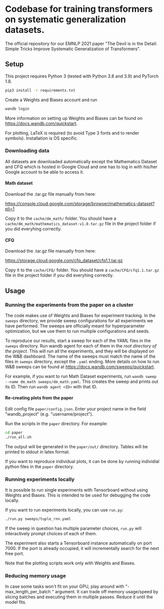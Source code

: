 # Codebase for training transformers on systematic generalization datasets.

The official repository for our EMNLP 2021 paper "The Devil is in the Detail: Simple Tricks Improve Systematic Generalization of Transformers".

## Setup

This project requires Python 3 (tested with Python 3.8 and 3.9) and PyTorch 1.8.

```bash
pip3 install -r requirements.txt
```

Create a Weights and Biases account and run 
```bash
wandb login
```

More information on setting up Weights and Biases can be found on
https://docs.wandb.com/quickstart.

For plotting, LaTeX is required (to avoid Type 3 fonts and to render symbols). Installation is OS specific.

### Downloading data

All datasets are downloaded automatically except the Mathematics Dataset and CFQ which is hosted in Google Cloud and one has to log in with his/her Google account to be able to access it.

#### Math dataset
Download the .tar.gz file manually from here:

https://console.cloud.google.com/storage/browser/mathematics-dataset?pli=1

Copy it to the ``cache/dm_math/`` folder. You should have a ``cache/dm_math/mathematics_dataset-v1.0.tar.gz`` file in the project folder if you did everyhing correctly. 

#### CFQ
Download the .tar.gz file manually from here:

https://storage.cloud.google.com/cfq_dataset/cfq1.1.tar.gz

Copy it to the ``cache/CFQ/`` folder. You should have a ``cache/CFQ/cfq1.1.tar.gz`` file in the project folder if you did everyhing correctly. 


## Usage

### Running the experiments from the paper on a cluster

The code makes use of Weights and Biases for experiment tracking. In the ```sweeps``` directory, we provide sweep configurations for all experiments we have performed. The sweeps are officially meant for hyperparameter optimization, but we use them to run multiple configurations and seeds.

To reproduce our results, start a sweep for each of the YAML files in the ```sweeps``` directory. Run wandb agent for each of them in the _root directory of the project_. This will run all the experiments, and they will be displayed on the W&B dashboard. The name of the sweeps must match the name of the files in ```sweeps``` directory, except the ```.yaml``` ending. More details on how to run W&B sweeps can be found at https://docs.wandb.com/sweeps/quickstart.

For example, if you want to run Math Dataset experiments, run ```wandb sweep --name dm_math sweeps/dm_math.yaml```. This creates the sweep and prints out its ID. Then run ```wandb agent <ID>``` with that ID.

#### Re-creating plots from the paper

Edit config file ```paper/config.json```. Enter your project name in the field "wandb_project" (e.g. "username/project").

Run the scripts in the ```paper``` directory. For example:

```bash
cd paper
./run_all.sh
```

The output will be generated in the ```paper/out/``` directory. Tables will be printed to stdout in latex format.

If you want to reproduce individual plots, it can be done by running individial python files in the ```paper``` directory.

### Running experiments locally

It is possible to run single experiments with Tensorboard without using Weights and Biases. This is intended to be used for debugging the code locally.

If you want to run experiments locally, you can use ```run.py```:

```bash
./run.py sweeps/tuple_rnn.yaml
```

If the sweep in question has multiple parameter choices, ```run.py``` will interactively prompt choices of each of them.

The experiment also starts a Tensorboard instance automatically on port 7000. If the port is already occupied, it will incrementally search for the next free port.

Note that the plotting scripts work only with Weights and Biases.

### Reducing memory usage

In case some tasks won't fit on your GPU, play around with "-max_length_per_batch <number>" argument. It can trade off memory usage/speed by slicing batches and executing them in multiple passes. Reduce it until the model fits.
